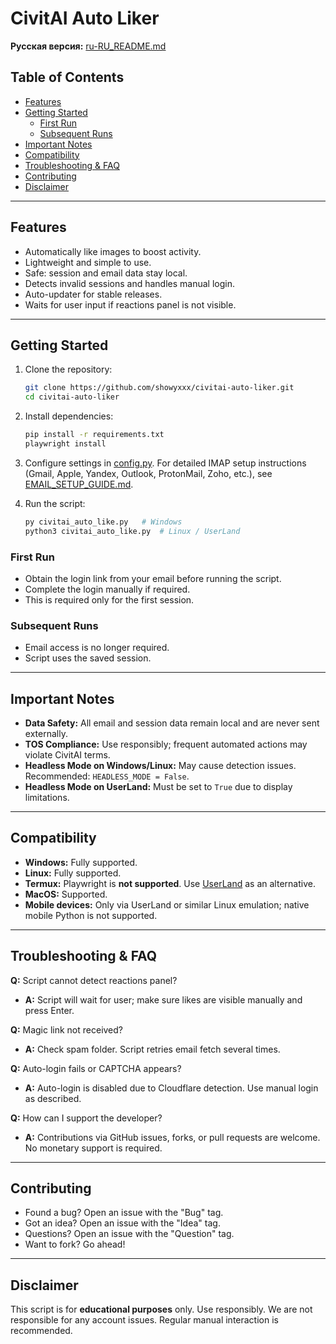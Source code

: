# CivitAI Auto Liker

**Русская версия:** [ru-RU_README.md](ru-RU_README.md)

## Table of Contents
- [Features](#features)
- [Getting Started](#getting-started)
  - [First Run](#first-run)
  - [Subsequent Runs](#subsequent-runs)
- [Important Notes](#important-notes)
- [Compatibility](#compatibility)
- [Troubleshooting & FAQ](#troubleshooting--faq)
- [Contributing](#contributing)
- [Disclaimer](#disclaimer)

---

## Features
- Automatically like images to boost activity.
- Lightweight and simple to use.
- Safe: session and email data stay local.
- Detects invalid sessions and handles manual login.
- Auto-updater for stable releases.
- Waits for user input if reactions panel is not visible.

---

## Getting Started

1. Clone the repository:
   ```bash
   git clone https://github.com/showyxxx/civitai-auto-liker.git
   cd civitai-auto-liker
   ```

2. Install dependencies:
   ```bash
   pip install -r requirements.txt
   playwright install
   ```

3. Configure settings in [config.py](config.py).
   For detailed IMAP setup instructions (Gmail, Apple, Yandex, Outlook, ProtonMail, Zoho, etc.), see [EMAIL_SETUP_GUIDE.md](EMAIL_SETUP_GUIDE.md).

4. Run the script:
   ```bash
   py civitai_auto_like.py   # Windows
   python3 civitai_auto_like.py  # Linux / UserLand
   ```

### First Run
- Obtain the login link from your email before running the script.
- Complete the login manually if required.
- This is required only for the first session.

### Subsequent Runs
- Email access is no longer required.
- Script uses the saved session.

---

## Important Notes

- **Data Safety:** All email and session data remain local and are never sent externally.
- **TOS Compliance:** Use responsibly; frequent automated actions may violate CivitAI terms.
- **Headless Mode on Windows/Linux:** May cause detection issues. Recommended: `HEADLESS_MODE = False`.
- **Headless Mode on UserLand:** Must be set to `True` due to display limitations.

---

## Compatibility

- **Windows:** Fully supported.
- **Linux:** Fully supported.
- **Termux:** Playwright is **not supported**. Use [UserLand](https://userland.tech/) as an alternative.
- **MacOS:** Supported.
- **Mobile devices:** Only via UserLand or similar Linux emulation; native mobile Python is not supported.

---

## Troubleshooting & FAQ

**Q:** Script cannot detect reactions panel?
- **A:** Script will wait for user; make sure likes are visible manually and press Enter.

**Q:** Magic link not received?
- **A:** Check spam folder. Script retries email fetch several times.

**Q:** Auto-login fails or CAPTCHA appears?
- **A:** Auto-login is disabled due to Cloudflare detection. Use manual login as described.

**Q:** How can I support the developer?
- **A:** Contributions via GitHub issues, forks, or pull requests are welcome. No monetary support is required.

---

## Contributing

- Found a bug? Open an issue with the "Bug" tag.
- Got an idea? Open an issue with the "Idea" tag.
- Questions? Open an issue with the "Question" tag.
- Want to fork? Go ahead!

---

## Disclaimer

This script is for **educational purposes** only.
Use responsibly. We are not responsible for any account issues. Regular manual interaction is recommended.

